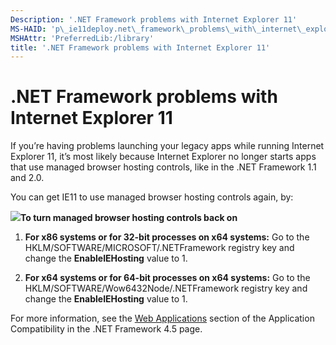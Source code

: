```yaml
---
Description: '.NET Framework problems with Internet Explorer 11'
MS-HAID: 'p\_ie11deploy.net\_framework\_problems\_with\_internet\_explorer\_11'
MSHAttr: 'PreferredLib:/library'
title: '.NET Framework problems with Internet Explorer 11'
---
```


# .NET Framework problems with Internet Explorer 11


If you’re having problems launching your legacy apps while running Internet Explorer 11, it’s most likely because Internet Explorer no longer starts apps that use managed browser hosting controls, like in the .NET Framework 1.1 and 2.0.

You can get IE11 to use managed browser hosting controls again, by:

![](../common/wedge.gif)**To turn managed browser hosting controls back on**

1.  **For x86 systems or for 32-bit processes on x64 systems:** Go to the HKLM/SOFTWARE/MICROSOFT/.NETFramework registry key and change the **EnableIEHosting** value to 1.

2.  **For x64 systems or for 64-bit processes on x64 systems:** Go to the HKLM/SOFTWARE/Wow6432Node/.NETFramework registry key and change the **EnableIEHosting** value to 1.

For more information, see the [Web Applications](http://go.microsoft.com/fwlink/?LinkId=308903) section of the Application Compatibility in the .NET Framework 4.5 page.

 

 



